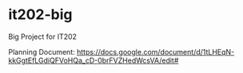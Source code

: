 # it202-big
Big Project for IT202

Planning Document: https://docs.google.com/document/d/1tLHEqN-kkGgtEfLGdiQFVoHQa_cD-0brFVZHedWcsVA/edit#
